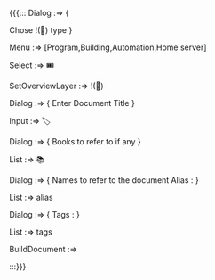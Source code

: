 {{{:::
Dialog :=> {

Chose !(🎫) type 
}

Menu :=> [Program,Building,Automation,Home server]

Select :=> 🎟️

SetOverviewLayer :=> !(🎫)

Dialog :=> {
Enter Document Title 
}

Input :=> 🏷️

Dialog :=> {
Books to refer to if any
}

List :=> 📚

Dialog :=> {
Names to refer to the document
Alias : 
}

List :=> alias

Dialog :=> {
Tags :
}

List :=> tags

BuildDocument :=>

:::}}}